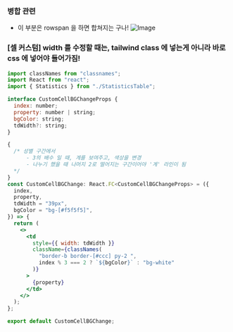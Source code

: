 
### 병합 관련
- 이 부분은 rowspan 을 하면 합쳐지는 구나! 
![Image](https://i.imgur.com/83bKor8.png)



### [셀 커스텀] width 를 수정할 때는, tailwind class 에 넣는게 아니라 바로 css 에 넣어야 들어가짐! 

```jsx
import classNames from "classnames";
import React from "react";
import { Statistics } from "./StatisticsTable";

interface CustomCellBGChangeProps {
  index: number;
  property: number | string;
  bgColor: string;
  tdWidth?: string;
}

{
  /* 성별 구간에서 
      - 3의 배수 일 때, 계를 보여주고, 색상을 변경 
      - 나누기 했을 때 나머지 2로 떨어지는 구간이어야 '계' 라인이 됨
  */
}
const CustomCellBGChange: React.FC<CustomCellBGChangeProps> = ({
  index,
  property,
  tdWidth = "39px",
  bgColor = "bg-[#f5f5f5]",
}) => {
  return (
    <>
      <td
        style={{ width: tdWidth }}
        className={classNames(
          "border-b border-[#ccc] py-2 ",
          index % 3 === 2 ? `${bgColor}` : "bg-white"
        )}
      >
        {property}
      </td>
    </>
  );
};

export default CustomCellBGChange;

```
